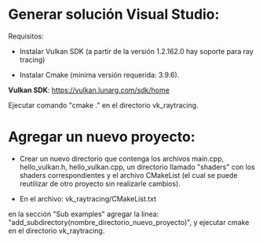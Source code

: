 # Generar solución Visual Studio:
Requisitos:

* Instalar Vulkan SDK (a partir de la versión 1.2.162.0 hay soporte para ray tracing)

* Instalar Cmake (minima versión requerida: 3.9.6).

**Vulkan SDK**: https://vulkan.lunarg.com/sdk/home

Ejecutar comando "cmake ." en el directorio vk_raytracing.

# Agregar un nuevo proyecto: 

* Crear un nuevo directorio que contenga los archivos main.cpp, hello_vulkan.h, hello_vulkan.cpp, un directorio llamado "shaders"
con los shaders correspondientes y el archivo CMakeList (el cual se puede reutilizar de otro proyecto sin realizarle cambios). 

* En el archivo: vk_raytracing/CMakeList.txt

en la sección "Sub examples" agregar la linea:
"add_subdirectory(nombre_directorio_nuevo_proyecto)", y ejecutar cmake en el directorio vk_raytracing.